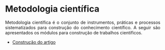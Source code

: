 <h1>Metodologia científica</h1>

<p align="justify">
Metodologia científica é o conjunto de instrumentos, práticas e processos sistematizados para construção do conhecimento científico. A seguir são apresentados os módulos para construção de trabalhos científicos.
</p>

<ul>
<li><a href="https://elianejustino.github.io/ECC005/artigo" target="_blank" rel="noopener noreferrer">Construção do artigo</a></li>
</ul>